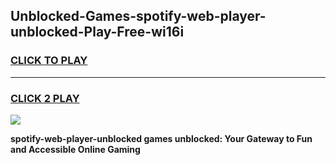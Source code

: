 
## Unblocked-Games-spotify-web-player-unblocked-Play-Free-wi16i
<h3>
<a href="https://premium76.site?title=spotify-web-player-unblocked&ref=23A">CLICK TO PLAY</a></h3>
<hr>

<h3>
<a href="https://premium76.site?title=spotify-web-player-unblocked&ref=23A">CLICK 2 PLAY</a>
  
</h3>

<a href="https://premium76.site?title=spotify-web-player-unblocked&ref=23A"><img src="https://clearcache.store/games.png"></a>


**spotify-web-player-unblocked games unblocked: Your Gateway to Fun and Accessible Online Gaming**

